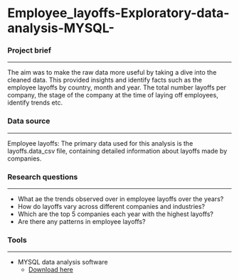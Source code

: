 # Employee_layoffs-Exploratory-data-analysis-MYSQL-

### Project brief

---

The aim was to make the raw data more useful by taking a dive into the cleaned data. This provided insights and identify facts such as the employee layoffs by country, month and year. The total number layoffs per company, the stage of the company at the time of laying off employees, identify trends etc.  


### Data source 
---
Employee layoffs: The primary data used for this analysis is the layoffs.data_csv file, containing detailed information about layoffs made by companies. 

### Research questions
---
- What ae the trends observed over in employee layoffs over the years?
- How do layoffs vary across different companies and industries?
- Which are the top 5 companies each year with the highest layoffs?
- Are there any patterns in employee layoffs?
  
### Tools
---
- MYSQL data analysis software
    - [Download here](https://MYSQL.com)
